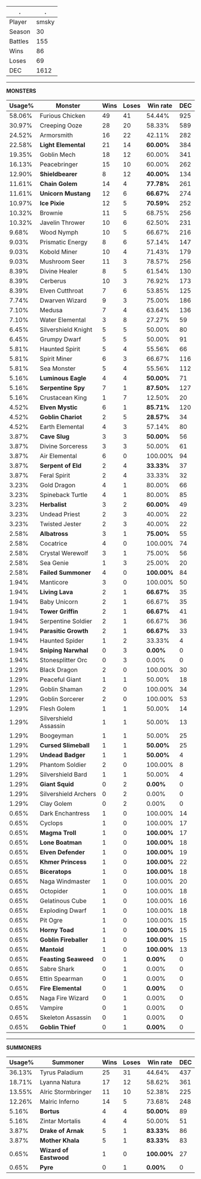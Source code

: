 .|.
|-|-
Player|smsky
Season|30
Battles|155
Wins|86
Loses|69
DEC|1612

---
**MONSTERS**

Usage%|Monster|Wins|Loses|Win rate|DEC|
-|-|-|-|-|-|
58.06%|Furious Chicken|49|41|54.44%|925|
30.97%|Creeping Ooze|28|20|58.33%|589|
24.52%|Armorsmith|16|22|42.11%|282|
22.58%|**Light Elemental**|21|14|**60.00%**|384|
19.35%|Goblin Mech|18|12|60.00%|341|
16.13%|Peacebringer|15|10|60.00%|262|
12.90%|**Shieldbearer**|8|12|**40.00%**|134|
11.61%|**Chain Golem**|14|4|**77.78%**|261|
11.61%|**Unicorn Mustang**|12|6|**66.67%**|274|
10.97%|**Ice Pixie**|12|5|**70.59%**|252|
10.32%|Brownie|11|5|68.75%|256|
10.32%|Javelin Thrower|10|6|62.50%|231|
9.68%|Wood Nymph|10|5|66.67%|216|
9.03%|Prismatic Energy|8|6|57.14%|147|
9.03%|Kobold Miner|10|4|71.43%|179|
9.03%|Mushroom Seer|11|3|78.57%|256|
8.39%|Divine Healer|8|5|61.54%|130|
8.39%|Cerberus|10|3|76.92%|173|
8.39%|Elven Cutthroat|7|6|53.85%|125|
7.74%|Dwarven Wizard|9|3|75.00%|186|
7.10%|Medusa|7|4|63.64%|136|
7.10%|Water Elemental|3|8|27.27%|59|
6.45%|Silvershield Knight|5|5|50.00%|80|
6.45%|Grumpy Dwarf|5|5|50.00%|91|
5.81%|Haunted Spirit|5|4|55.56%|66|
5.81%|Spirit Miner|6|3|66.67%|116|
5.81%|Sea Monster|5|4|55.56%|112|
5.16%|**Luminous Eagle**|4|4|**50.00%**|71|
5.16%|**Serpentine Spy**|7|1|**87.50%**|127|
5.16%|Crustacean King|1|7|12.50%|20|
4.52%|**Elven Mystic**|6|1|**85.71%**|120|
4.52%|**Goblin Chariot**|2|5|**28.57%**|34|
4.52%|Earth Elemental|4|3|57.14%|80|
3.87%|**Cave Slug**|3|3|**50.00%**|56|
3.87%|Divine Sorceress|3|3|50.00%|61|
3.87%|Air Elemental|6|0|100.00%|94|
3.87%|**Serpent of Eld**|2|4|**33.33%**|37|
3.87%|Feral Spirit|2|4|33.33%|32|
3.23%|Gold Dragon|4|1|80.00%|66|
3.23%|Spineback Turtle|4|1|80.00%|85|
3.23%|**Herbalist**|3|2|**60.00%**|49|
3.23%|Undead Priest|2|3|40.00%|22|
3.23%|Twisted Jester|2|3|40.00%|22|
2.58%|**Albatross**|3|1|**75.00%**|55|
2.58%|Cocatrice|4|0|100.00%|74|
2.58%|Crystal Werewolf|3|1|75.00%|56|
2.58%|Sea Genie|1|3|25.00%|20|
2.58%|**Failed Summoner**|4|0|**100.00%**|84|
1.94%|Manticore|3|0|100.00%|50|
1.94%|**Living Lava**|2|1|**66.67%**|35|
1.94%|Baby Unicorn|2|1|66.67%|35|
1.94%|**Tower Griffin**|2|1|**66.67%**|41|
1.94%|Serpentine Soldier|2|1|66.67%|36|
1.94%|**Parasitic Growth**|2|1|**66.67%**|33|
1.94%|Haunted Spider|1|2|33.33%|4|
1.94%|**Sniping Narwhal**|0|3|**0.00%**|0|
1.94%|Stonesplitter Orc|0|3|0.00%|0|
1.29%|Black Dragon|2|0|100.00%|30|
1.29%|Peaceful Giant|1|1|50.00%|18|
1.29%|Goblin Shaman|2|0|100.00%|34|
1.29%|Goblin Sorcerer|2|0|100.00%|53|
1.29%|Flesh Golem|1|1|50.00%|14|
1.29%|Silvershield Assassin|1|1|50.00%|13|
1.29%|Boogeyman|1|1|50.00%|25|
1.29%|**Cursed Slimeball**|1|1|**50.00%**|25|
1.29%|**Undead Badger**|1|1|**50.00%**|4|
1.29%|Phantom Soldier|2|0|100.00%|8|
1.29%|Silvershield Bard|1|1|50.00%|4|
1.29%|**Giant Squid**|0|2|**0.00%**|0|
1.29%|Silvershield Archers|0|2|0.00%|0|
1.29%|Clay Golem|0|2|0.00%|0|
0.65%|Dark Enchantress|1|0|100.00%|14|
0.65%|Cyclops|1|0|100.00%|17|
0.65%|**Magma Troll**|1|0|**100.00%**|17|
0.65%|**Lone Boatman**|1|0|**100.00%**|18|
0.65%|**Elven Defender**|1|0|**100.00%**|19|
0.65%|**Khmer Princess**|1|0|**100.00%**|22|
0.65%|**Biceratops**|1|0|**100.00%**|18|
0.65%|Naga Windmaster|1|0|100.00%|20|
0.65%|Octopider|1|0|100.00%|18|
0.65%|Gelatinous Cube|1|0|100.00%|16|
0.65%|Exploding Dwarf|1|0|100.00%|18|
0.65%|Pit Ogre|1|0|100.00%|15|
0.65%|**Horny Toad**|1|0|**100.00%**|15|
0.65%|**Goblin Fireballer**|1|0|**100.00%**|15|
0.65%|**Mantoid**|1|0|**100.00%**|13|
0.65%|**Feasting Seaweed**|0|1|**0.00%**|0|
0.65%|Sabre Shark|0|1|0.00%|0|
0.65%|Ettin Spearman|0|1|0.00%|0|
0.65%|**Fire Elemental**|0|1|**0.00%**|0|
0.65%|Naga Fire Wizard|0|1|0.00%|0|
0.65%|Vampire|0|1|0.00%|0|
0.65%|Skeleton Assassin|0|1|0.00%|0|
0.65%|**Goblin Thief**|0|1|**0.00%**|0|

---
**SUMMONERS**

Usage%|Summoner|Wins|Loses|Win rate|DEC|
-|-|-|-|-|-|
36.13%|Tyrus Paladium|25|31|44.64%|437|
18.71%|Lyanna Natura|17|12|58.62%|361|
13.55%|Alric Stormbringer|11|10|52.38%|225|
12.26%|Malric Inferno|14|5|73.68%|248|
5.16%|**Bortus**|4|4|**50.00%**|89|
5.16%|Zintar Mortalis|4|4|50.00%|51|
3.87%|**Drake of Arnak**|5|1|**83.33%**|86|
3.87%|**Mother Khala**|5|1|**83.33%**|83|
0.65%|**Wizard of Eastwood**|1|0|**100.00%**|27|
0.65%|**Pyre**|0|1|**0.00%**|0|
